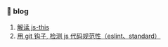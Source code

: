 ### :pushpin: blog

1. [解读 js-this](https://github.com/gauseen/blog/issues/1)  
2. [用 git 钩子, 检测 js 代码规范性（eslint、standard）](https://github.com/gauseen/blog/issues/2)
